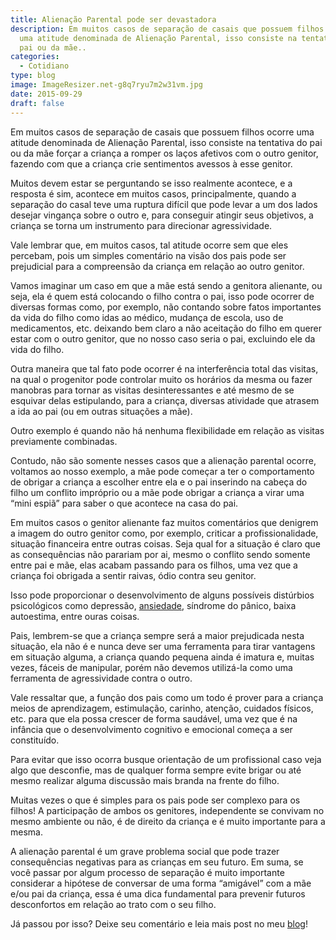 ```yaml
---
title: Alienação Parental pode ser devastadora
description: Em muitos casos de separação de casais que possuem filhos ocorre
  uma atitude denominada de Alienação Parental, isso consiste na tentativa do
  pai ou da mãe..
categories:
  - Cotidiano
type: blog
image: ImageResizer.net-g8q7ryu7m2w31vm.jpg
date: 2015-09-29
draft: false
---
```


Em muitos casos de separação de casais que possuem filhos ocorre uma atitude denominada de Alienação Parental, isso consiste na tentativa do pai ou da mãe forçar a criança a romper os laços afetivos com o outro genitor, fazendo com que a criança crie sentimentos avessos à esse genitor.

Muitos devem estar se perguntando se isso realmente acontece, e a resposta é sim, acontece em muitos casos, principalmente, quando a separação do casal teve uma ruptura difícil que pode levar a um dos lados desejar vingança sobre o outro e, para conseguir atingir seus objetivos, a criança se torna um instrumento para direcionar agressividade.

Vale lembrar que, em muitos casos, tal atitude ocorre sem que eles percebam, pois um simples comentário na visão dos pais pode ser prejudicial para a compreensão da criança em relação ao outro genitor.

Vamos imaginar um caso em que a mãe está sendo a genitora alienante, ou seja, ela é quem está colocando o filho contra o pai, isso pode ocorrer de diversas formas como, por exemplo, não contando sobre fatos importantes da vida do filho como idas ao médico, mudança de escola, uso de medicamentos, etc. deixando bem claro a não aceitação do filho em querer estar com o outro genitor, que no nosso caso seria o pai, excluindo ele da vida do filho.

Outra maneira que tal fato pode ocorrer é na interferência total das visitas, na qual o progenitor pode controlar muito os horários da mesma ou fazer manobras para tornar as visitas desinteressantes e até mesmo de se esquivar delas estipulando, para a criança, diversas atividade que atrasem a ida ao pai (ou em outras situações a mãe).

Outro exemplo é quando não há nenhuma flexibilidade em relação as visitas previamente combinadas.

Contudo, não são somente nesses casos que a alienação parental ocorre, voltamos ao nosso exemplo, a mãe pode começar a ter o comportamento de obrigar a criança a escolher entre ela e o pai inserindo na cabeça do filho um conflito impróprio ou a mãe pode obrigar a criança a virar uma “mini espiã” para saber o que acontece na casa do pai.

Em muitos casos o genitor alienante faz muitos comentários que denigrem a imagem do outro genitor como, por exemplo, criticar a profissionalidade, situação financeira entre outras coisas. Seja qual for a situação é claro que as consequências não parariam por ai, mesmo o conflito sendo somente entre pai e mãe, elas acabam passando para os filhos, uma vez que a criança foi obrigada a sentir raivas, ódio contra seu genitor.

Isso pode proporcionar o desenvolvimento de alguns possíveis distúrbios psicológicos como depressão, [ansiedade,](/5-sinais-que-seu-filho-sofre-do-transtorno-de-ansiedade/) síndrome do pânico, baixa autoestima, entre ouras coisas.

Pais, lembrem-se que a criança sempre será a maior prejudicada nesta situação, ela não é e nunca deve ser uma ferramenta para tirar vantagens em situação alguma, a criança quando pequena ainda é imatura e, muitas vezes, fáceis de manipular, porém não devemos utilizá-la como uma ferramenta de agressividade contra o outro.

Vale ressaltar que, a função dos pais como um todo é prover para a criança meios de aprendizagem, estimulação, carinho, atenção, cuidados físicos, etc. para que ela possa crescer de forma saudável, uma vez que é na infância que o desenvolvimento cognitivo e emocional começa a ser constituído.

Para evitar que isso ocorra busque orientação de um profissional caso veja algo que desconfie, mas de qualquer forma sempre evite brigar ou até mesmo realizar alguma discussão mais branda na frente do filho.

Muitas vezes o que é simples para os pais pode ser complexo para os filhos! A participação de ambos os genitores, independente se convivam no mesmo ambiente ou não, é de direito da criança e é muito importante para a mesma.

A alienação parental é um grave problema social que pode trazer consequências negativas para as crianças em seu futuro. Em suma, se você passar por algum processo de separação é muito importante considerar a hipótese de conversar de uma forma “amigável” com a mãe e/ou pai da criança, essa é uma dica fundamental para prevenir futuros desconfortos em relação ao trato com o seu filho.

Já passou por isso? Deixe seu comentário e leia mais post no meu [blog](/blog/)!
